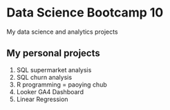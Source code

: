 # Data Science Bootcamp 10
My data science and analytics projects

## My personal projects

1. SQL supermarket analysis
2. SQL churn analysis
3. R programming = paoying chub
4. Looker GA4 Dashboard
5. Linear Regression
